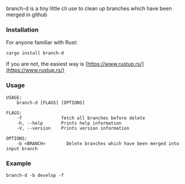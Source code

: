 branch-d is a tiny little cli use to clean up branches which have been merged in github

### Installation

For anyone familiar with Rust:

`cargo install branch-d`

If you are not, the easiest way is [https://www.rustup.rs/](https://www.rustup.rs/)

### Usage

```
USAGE:
    branch-d [FLAGS] [OPTIONS]

FLAGS:
    -f               fetch all branches before delete
    -h, --help       Prints help information
    -V, --version    Prints version information

OPTIONS:
    -b <BRANCH>        Delete branches which have been merged into input branch
```

### Example

```curl
branch-d -b develop -f
```
